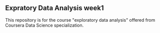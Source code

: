 ## Expratory Data Analysis week1
This repository is for the course "exploratory data analysis" offered from Coursera Data Science specialization.
